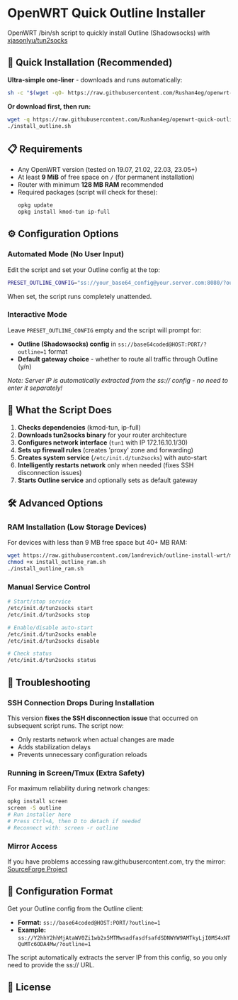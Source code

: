 # OpenWRT Quick Outline Installer

OpenWRT /bin/sh script to quickly install Outline (Shadowsocks) with [xjasonlyu/tun2socks](https://github.com/xjasonlyu/tun2socks)

## 🚀 Quick Installation (Recommended)

**Ultra-simple one-liner** - downloads and runs automatically:
```bash
sh -c "$(wget -qO- https://raw.githubusercontent.com/Rushan4eg/openwrt-quick-outline/main/install_outline.sh)"
```

**Or download first, then run:**
```bash
wget -q https://raw.githubusercontent.com/Rushan4eg/openwrt-quick-outline/main/install_outline.sh -O ./install_outline.sh && chmod +x ./install_outline.sh && echo "Ready! Run with: ./install_outline.sh"
./install_outline.sh
```

## 📋 Requirements

- Any OpenWRT version (tested on 19.07, 21.02, 22.03, 23.05+)
- At least **9 MiB** of free space on `/` (for permanent installation)
- Router with minimum **128 MB RAM** recommended
- Required packages (script will check for these):
  ```bash
  opkg update
  opkg install kmod-tun ip-full
  ```

## ⚙️ Configuration Options

### Automated Mode (No User Input)
Edit the script and set your Outline config at the top:
```bash
PRESET_OUTLINE_CONFIG="ss://your_base64_config@your.server.com:8080/?outline=1"
```
When set, the script runs completely unattended.

### Interactive Mode  
Leave `PRESET_OUTLINE_CONFIG` empty and the script will prompt for:
- **Outline (Shadowsocks) config** in `ss://base64coded@HOST:PORT/?outline=1` format
- **Default gateway choice** - whether to route all traffic through Outline (y/n)

*Note: Server IP is automatically extracted from the ss:// config - no need to enter it separately!*

## 🔧 What the Script Does

1. **Checks dependencies** (kmod-tun, ip-full)
2. **Downloads tun2socks binary** for your router architecture
3. **Configures network interface** (`tun1` with IP 172.16.10.1/30)
4. **Sets up firewall rules** (creates 'proxy' zone and forwarding)
5. **Creates system service** (`/etc/init.d/tun2socks`) with auto-start
6. **Intelligently restarts network** only when needed (fixes SSH disconnection issues)
7. **Starts Outline service** and optionally sets as default gateway

## 🛠️ Advanced Options

### RAM Installation (Low Storage Devices)
For devices with less than 9 MB free space but 40+ MB RAM:
```bash
wget https://raw.githubusercontent.com/1andrevich/outline-install-wrt/main/install_outline_ram.sh -O install_outline_ram.sh
chmod +x install_outline_ram.sh
./install_outline_ram.sh
```

### Manual Service Control
```bash
# Start/stop service
/etc/init.d/tun2socks start
/etc/init.d/tun2socks stop

# Enable/disable auto-start
/etc/init.d/tun2socks enable
/etc/init.d/tun2socks disable

# Check status
/etc/init.d/tun2socks status
```

## 🐛 Troubleshooting

### SSH Connection Drops During Installation
This version **fixes the SSH disconnection issue** that occurred on subsequent script runs. The script now:
- Only restarts network when actual changes are made
- Adds stabilization delays
- Prevents unnecessary configuration reloads

### Running in Screen/Tmux (Extra Safety)
For maximum reliability during network changes:
```bash
opkg install screen
screen -S outline
# Run installer here
# Press Ctrl+A, then D to detach if needed
# Reconnect with: screen -r outline
```

### Mirror Access
If you have problems accessing raw.githubusercontent.com, try the mirror:
[SourceForge Project](https://sourceforge.net/projects/outline-install-wrt/)

## 📝 Configuration Format

Get your Outline config from the Outline client:
- **Format:** `ss://base64coded@HOST:PORT/?outline=1`
- **Example:** `ss://Y2hhY2hhMjAtaWV0Zi1wb2x5MTMwsadfasdfsafdSDNWYW9AMTkyLjI0MS4xNTQuMTc6ODA4Mw/?outline=1`

The script automatically extracts the server IP from this config, so you only need to provide the ss:// URL.

## 📄 License
